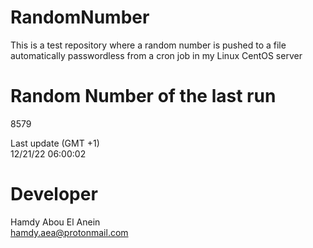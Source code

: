 # RandomNumber    
This is a test repository where a random number is pushed to a file automatically passwordless from a cron job in my Linux CentOS server    
# Random Number of the last run   
8579
      
Last update (GMT +1)    
12/21/22 06:00:02
# Developer    
Hamdy Abou El Anein   
hamdy.aea@protonmail.com
